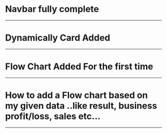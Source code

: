 # Navbar fully complete
_________________________________
# Dynamically Card Added
________________________________
# Flow Chart Added For the first time
________________________________
# How to add a Flow chart based on my given data ..like result, business profit/loss, sales etc...
________________________________

